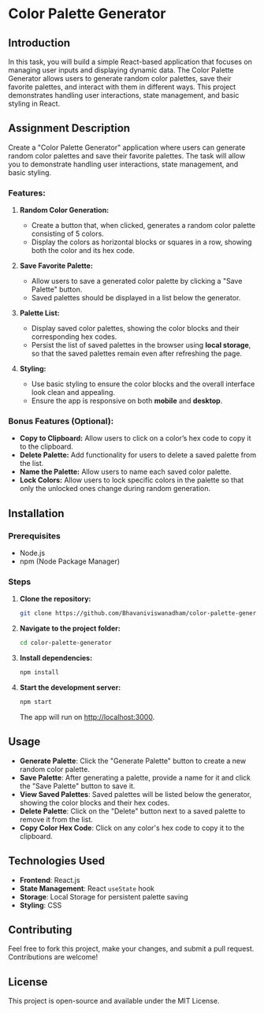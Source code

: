 # Color Palette Generator

## Introduction

In this task, you will build a simple React-based application that focuses on managing user inputs and displaying dynamic data. The Color Palette Generator allows users to generate random color palettes, save their favorite palettes, and interact with them in different ways. This project demonstrates handling user interactions, state management, and basic styling in React.

## Assignment Description

Create a "Color Palette Generator" application where users can generate random color palettes and save their favorite palettes. The task will allow you to demonstrate handling user interactions, state management, and basic styling.

### Features:

1. **Random Color Generation:**
   - Create a button that, when clicked, generates a random color palette consisting of 5 colors.
   - Display the colors as horizontal blocks or squares in a row, showing both the color and its hex code.

2. **Save Favorite Palette:**
   - Allow users to save a generated color palette by clicking a "Save Palette" button.
   - Saved palettes should be displayed in a list below the generator.

3. **Palette List:**
   - Display saved color palettes, showing the color blocks and their corresponding hex codes.
   - Persist the list of saved palettes in the browser using **local storage**, so that the saved palettes remain even after refreshing the page.

4. **Styling:**
   - Use basic styling to ensure the color blocks and the overall interface look clean and appealing.
   - Ensure the app is responsive on both **mobile** and **desktop**.

### Bonus Features (Optional):

- **Copy to Clipboard:** Allow users to click on a color’s hex code to copy it to the clipboard.
- **Delete Palette:** Add functionality for users to delete a saved palette from the list.
- **Name the Palette:** Allow users to name each saved color palette.
- **Lock Colors:** Allow users to lock specific colors in the palette so that only the unlocked ones change during random generation.

## Installation

### Prerequisites

- Node.js
- npm (Node Package Manager)

### Steps

1. **Clone the repository:**
    ```bash
    git clone https://github.com/Bhavaniviswanadham/color-palette-generator.git
    ```

2. **Navigate to the project folder:**
    ```bash
    cd color-palette-generator
    ```

3. **Install dependencies:**
    ```bash
    npm install
    ```

4. **Start the development server:**
    ```bash
    npm start
    ```

    The app will run on [http://localhost:3000](http://localhost:3000).

## Usage

- **Generate Palette**: Click the "Generate Palette" button to create a new random color palette.
- **Save Palette**: After generating a palette, provide a name for it and click the "Save Palette" button to save it.
- **View Saved Palettes**: Saved palettes will be listed below the generator, showing the color blocks and their hex codes.
- **Delete Palette**: Click on the "Delete" button next to a saved palette to remove it from the list.
- **Copy Color Hex Code**: Click on any color's hex code to copy it to the clipboard.

## Technologies Used

- **Frontend**: React.js
- **State Management**: React `useState` hook
- **Storage**: Local Storage for persistent palette saving
- **Styling**: CSS

## Contributing

Feel free to fork this project, make your changes, and submit a pull request. Contributions are welcome!

## License

This project is open-source and available under the MIT License.

